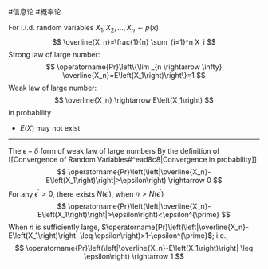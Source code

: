 #信息论 #概率论 

For i.i.d. random variables $X_1, X_2, \ldots, X_n \sim p(x)$
$$
\overline{X_n}=\frac{1}{n} \sum_{i=1}^n X_i
$$
Strong law of large number:
$$
\operatorname{Pr}\left\{\lim _{n \rightarrow \infty} \overline{X_n}=E\left(X_1\right)\right\}=1
$$
Weak law of large number:
$$
\overline{X_n} \rightarrow E\left(X_1\right)
$$
in probability
- $E(X)$ may not exist


*****
The $\epsilon-\delta$ form of weak law of large numbers
By the definition of [[Convergence of Random Variables#^ead8c8|Convergence in probability]]
$$
\operatorname{Pr}\left(\left|\overline{X_n}-E\left(X_1\right)\right|>\epsilon\right) \rightarrow 0
$$
For any $\epsilon^{\prime}>0$, there exists $N\left(\epsilon^{\prime}\right)$, when $n>N\left(\epsilon^{\prime}\right)$
$$
\operatorname{Pr}\left(\left|\overline{X_n}-E\left(X_1\right)\right|>\epsilon\right)<\epsilon^{\prime}
$$
When $n$ is sufficiently large, $\operatorname{Pr}\left(\left|\overline{X_n}-E\left(X_1\right)\right| \leq \epsilon\right)>1-\epsilon^{\prime}$; i.e.,
$$
\operatorname{Pr}\left(\left|\overline{X_n}-E\left(X_1\right)\right| \leq \epsilon\right) \rightarrow 1
$$